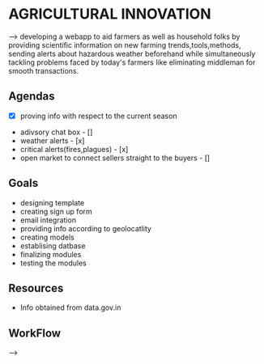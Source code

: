 # AGRICULTURAL INNOVATION

--> developing a webapp to aid farmers as well as household folks by providing scientific information on new farming trends,tools,methods,
sending alerts about hazardous weather beforehand while simultaneously tackling problems faced by today's farmers like eliminating 
middleman for smooth transactions.  


## Agendas

- [x] proving info with respect to the current season 
* adivsory chat box - []
* weather alerts - [x]
* critical alerts(fires,plagues) - [x]
* open market to connect sellers straight to the buyers - []

## Goals

* designing template
* creating sign up form
* email integration
* providing info according to geolocatlity
* creating models
* establising datbase
* finalizing modules
* testing the modules

## Resources

* Info obtained from data.gov.in 

## WorkFlow

--> 









































































